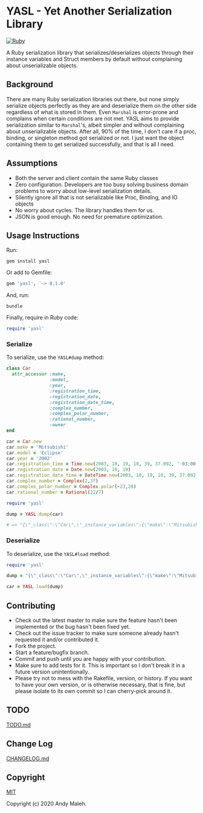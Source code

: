 # YASL - Yet Another Serialization Library
[![Ruby](https://github.com/AndyObtiva/yasl/workflows/Ruby/badge.svg)](https://github.com/AndyObtiva/yasl/actions?query=workflow%3ARuby)

A Ruby serialization library that serializes/deserializes objects through their instance variables and Struct members by default without complaining about unserializable objects.

## Background

There are many Ruby serialization libraries out there, but none simply serialize objects perfectly as they are and deserialize them on the other side regardless of what is stored in them. Even `Marshal` is error-prone and complains when certain conditions are not met. YASL aims to provide serialization similar to `Marshal`'s, albeit simpler and without complaining about unserializable objects. After all, 90% of the time, I don't care if a proc, binding, or singleton method got serialized or not. I just want the object containing them to get serialized successfully, and that is all I need.

## Assumptions

- Both the server and client contain the same Ruby classes
- Zero configuration. Developers are too busy solving business domain problems to worry about low-level serialization details.
- Silently ignore all that is not serializable like Proc, Binding, and IO objects
- No worry about cycles. The library handles them for us.
- JSON is good enough. No need for premature optimization.

## Usage Instructions

Run:

`gem install yasl`

Or add to Gemfile:

```ruby
gem 'yasl', '~> 0.1.0'
```

And, run:

`bundle`

Finally, require in Ruby code:

```ruby
require 'yasl'
```

### Serialize

To serialize, use the `YASL#dump` method:

```ruby
class Car
  attr_accessor :make,
                :model,
                :year,
                :registration_time,
                :registration_date,
                :registration_date_time,
                :complex_number,
                :complex_polar_number,
                :rational_number,
                :owner
end

car = Car.new
car.make = 'Mitsubishi'
car.model = 'Eclipse'
car.year = '2002'
car.registration_time = Time.new(2003, 10, 19, 10, 39, 37.092, '-03:00')
car.registration_date = Date.new(2003, 10, 19)
car.registration_date_time = DateTime.new(2003, 10, 19, 10, 39, 37.092, '-03:00')
car.complex_number = Complex(2,37)
car.complex_polar_number = Complex.polar(-23,28)
car.rational_number = Rational(22/7)

require 'yasl'

dump = YASL.dump(car)

# => "{\"_class\":\"Car\",\"_instance_variables\":{\"make\":\"Mitsubishi\",\"model\":\"Eclipse\",\"year\":\"2002\",\"registration_time\":{\"_class\":\"Time\",\"_data\":[0,2452932,49177,\"12644383719423828125/137438953472\",-10800,2299161.0]},\"registration_date\":{\"_class\":\"Date\",\"_data\":[0,2452932,0,0,0,2299161.0]},\"registration_date_time\":{\"_class\":\"DateTime\",\"_data\":[0,2452932,49177,92000000,-10800,2299161.0]},\"complex_number\":{\"_class\":\"Complex\",\"_data\":\"2+37i\"},\"complex_polar_number\":{\"_class\":\"Complex\",\"_data\":\"22.13993492521203-6.230833131080988i\"},\"rational_number\":{\"_class\":\"Rational\",\"_data\":\"3/1\"}}}"
```

### Deserialize

To deserialize, use the `YASL#load` method:

```ruby
require 'yasl'

dump = "{\"_class\":\"Car\",\"_instance_variables\":{\"make\":\"Mitsubishi\",\"model\":\"Eclipse\",\"year\":\"2002\",\"registration_time\":{\"_class\":\"Time\",\"_data\":[0,2452932,49177,\"12644383719423828125/137438953472\",-10800,2299161.0]},\"registration_date\":{\"_class\":\"Date\",\"_data\":[0,2452932,0,0,0,2299161.0]},\"registration_date_time\":{\"_class\":\"DateTime\",\"_data\":[0,2452932,49177,92000000,-10800,2299161.0]},\"complex_number\":{\"_class\":\"Complex\",\"_data\":\"2+37i\"},\"complex_polar_number\":{\"_class\":\"Complex\",\"_data\":\"22.13993492521203-6.230833131080988i\"},\"rational_number\":{\"_class\":\"Rational\",\"_data\":\"3/1\"}}}"

car = YASL.load(dump)
```

## Contributing

-   Check out the latest master to make sure the feature hasn't been
    implemented or the bug hasn't been fixed yet.
-   Check out the issue tracker to make sure someone already hasn't
    requested it and/or contributed it.
-   Fork the project.
-   Start a feature/bugfix branch.
-   Commit and push until you are happy with your contribution.
-   Make sure to add tests for it. This is important so I don't break it
    in a future version unintentionally.
-   Please try not to mess with the Rakefile, version, or history. If
    you want to have your own version, or is otherwise necessary, that
    is fine, but please isolate to its own commit so I can cherry-pick
    around it.

## TODO

[TODO.md](TODO.md)

## Change Log

[CHANGELOG.md](CHANGELOG.md)

## Copyright

[MIT](LICENSE.txt)

Copyright (c) 2020 Andy Maleh.
